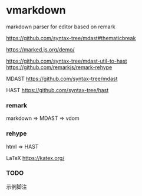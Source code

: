 # vmarkdown
markdown parser for editor based on remark


https://github.com/syntax-tree/mdast#thematicbreak

https://marked.js.org/demo/

https://github.com/syntax-tree/mdast-util-to-hast
https://github.com/remarkjs/remark-rehype



MDAST
https://github.com/syntax-tree/mdast

HAST
https://github.com/syntax-tree/hast


### remark

markdown => MDAST => vdom



### rehype

html => HAST



LaTeX
https://katex.org/


### TODO

示例脚注